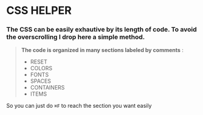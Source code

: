 # CSS HELPER

### The CSS can be easily exhautive by its length of code. To avoid the overscrolling I drop here a simple method.

> **The code is organized in many sections labeled by comments** : 
> * RESET
> * COLORS
> * FONTS
> * SPACES
> * CONTAINERS
> * ITEMS


 So you can just do `⌘F` to reach the section you want easily
